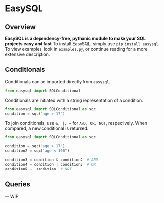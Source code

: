 # EasySQL

## Overview

**EasySQL is a dependency-free, pythonic module to make your SQL projects easy and fast**
To install EasySQL, simply use `pip install easysql`.
To view examples, look in `examples.py`, or continue reading for a more extensive description.

## Conditionals

Conditionals can be imported directly from `easysql`.

```python
from easysql import SQLConditional
```

Conditionals are initiated with a string representation of a condition.

```python
from easysql import SQLConditional as sqc
condition = sqc("age > 17")
```

To join conditionals, use `&, |, ~` for `AND, OR, NOT`, respectively. When compared, a new conditional is returned.

```python
from easysql import SQLConditional as sqc

condition = sqc("age > 17")
condition2 = sqc("age < 100")

condition3 = condition & condition2  # AND
condition4 = condition | condition2  # OR
condition5 = ~condition  # NOT
```

## Queries

-- WIP
